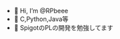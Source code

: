 - 👋 Hi, I’m @RPbeee
- 👀 C,Python,Java等
- 🌱 SpigotのPLの開発を勉強してます

<!---
RPbeee/RPbeee is a ✨ special ✨ repository because its `README.md` (this file) appears on your GitHub profile.
You can click the Preview link to take a look at your changes.
--->
